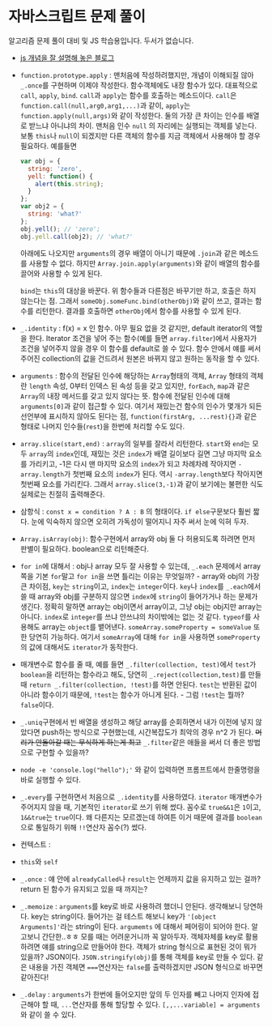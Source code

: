 # 자바스크립트 문제 풀이

알고리즘 문제 풀이 대비 및 JS 학습용입니다. 두서가 없습니다.

- [js 개념을 잘 설명해 놓은 블로그](https://www.zerocho.com/category/JavaScript?page=7)

- `function.prototype.apply` : 맨처음에 작성하려했지만, 개념이 이해되질 않아 `_.once`를 구현하며 이제야 작성한다. 함수객체에도 내장 함수가 있다. 대표적으로 `call`, `apply`, `bind`. `call`과 `apply`는 함수를 호출하는 메소드이다. `call`은 `function.call(null,arg0,arg1,...)`과 같이, `apply`는 `function.apply(null,args)`와 같이 작성한다. 둘의 가장 큰 차이는 인수를 배열로 받느냐 아니냐의 차이. 맨처음 인수 `null` 의 자리에는 실행되는 객체를 넣는다. 보통 `this`나 `null`이 되겠지만 다른 객체의 함수를 지금 객체에서 사용해야 할 경우 필요하다. 예를들면

  ```js
  var obj = {
    string: 'zero',
    yell: function() {
      alert(this.string);
    }
  };
  var obj2 = {
    string: 'what?'
  };
  obj.yell(); // 'zero';
  obj.yell.call(obj2); // 'what?'
  ```

  아래에도 나오지만 `arguments`의 경우 배열이 아니기 때문에 `.join`과 같은 메소드를 사용할 수 없다. 하지만  `Array.join.apply(arguments)`와 같이 배열의 함수를 끌어와 사용할 수 있게 된다.

  `bind`는 `this`의 대상을 바꾼다. 위 함수들과 다른점은 바꾸기만 하고, 호출은 하지 않는다는 점. 그래서 `someObj.someFunc.bind(otherObj)`와 같이 쓰고, 결과는 함수를 리턴한다. 결과를 호출하면 `otherObj`에서 함수를 사용할 수 있게 된다.

- `_.identity` : f(x) = x 인 함수. 아무 필요 없을 것 같지만, default iterator의 역할을 한다. Iterator 조건을 넣어 주는 함수(예를 들면 `array.filter`)에서 사용자가 조건을 넣어주지 않을 경우 이 함수를 default로 쓸 수 있다. 함수 안에서 얘를 써서 주어진 collection의 값을 건드려서 원본은 바뀌지 않고 원하는 동작을 할 수 있다.

- `arguments` : 함수의 전달된 인수에 해당하는 `Array`형태의 객체, `Array` 형태의 객체란 `length` 속성, 0부터 인덱스 된 속성 등을 갖고 있지만, `forEach`, `map`과 같은 `Array`의 내장 메서드를 갖고 있지 않다는 뜻. 함수에 전달된 인수에 대해 `arguments[0]`과 같이 접근할 수 있다. 여기서 재밌는건 함수의 인수가 몇개가 되든 선언부에 표시하지 않아도 된다는 점, `function(firstArg, ...rest){}`과 같은 형태로 나머지 인수들(`rest`)을 한번에 처리할 수도 있다.

- `array.slice(start,end)` : `array`의 일부를 잘라서 리턴한다. `start`와 `end`는 모두 `array`의 `index`인데, 재밌는 것은 `index`가 배열 길이보다 길면 그냥 마지막 요소를 가리키고, -1은 다시 맨 마지막 요소의 `index`가 되고 차례차례 작아지면 `-array.length`가 첫번째 요소의 `index`가 된다. 역시 `-array.length`보다 작아지면 첫번째 요소를 가리킨다. 그래서 `array.slice(3,-1)`과 같이 보기에는 불편한 식도 실제로는 친절히 출력해준다.

- 삼항식 : `const x = condition ? A : B` 의 형태이다. `if else`구문보다 훨씬 짧다. 눈에 익숙하지 않으면 오히려 가독성이 떨어지니 자주 써서 눈에 익혀 두자.

- `Array.isArray(obj)`: 함수구현에서 array와 obj 둘 다 허용되도록 하려면 먼저 판별이 필요하다. boolean으로 리턴해준다.

- `for in`에 대해서 : obj나 array 모두 잘 사용할 수 있는데, `_.each` 문제에서 array쪽을 기본 `for`말고 `for in`을 쓰면 틀리는 이유는 무엇일까? - array와 obj의 가장 큰 차이점, `key`는 `string`이고, `index`는 `integer`이다. `key`나 `index`를 `_.each`에서 쓸 때 array와 obj를 구분하지 않으면 `index`에 `string`이 들어가거나 하는 문제가 생긴다. 정확히 말하면 array는 obj이면서 array이고, 그냥 obj는 obj지만 array는 아니다. `index`로 `integer`를 쓰냐 안쓰냐의 차이밖에는 없는 것 같다. `typeof`를 사용해도 array는 `object`를 뱉어낸다. `someArray.someProperty = someValue` 또한 당연히 가능하다. 여기서 `someArray`에 대해 `for in`을 사용하면 `someProperty`의 값에 대해서도 `iterator`가 동작한다.

- 매개변수로 함수를 줄 때, 예를 들면 `_.filter(collection, test)`에서 `test`가 `boolean`을 리턴하는 함수라고 해도, 당연히 `_.reject(collection,test)`를 만들때 `return _.filter(collection, !test)`를 하면 안된다. `test`는 반환된 값이 아니라 함수이기 때문에, `!test`는 함수가 아니게 된다. - 그럼 `!test`는 뭘까? `false`이다.

- `_.uniq`구현에서 빈 배열을 생성하고 해당 array를 순회하면서 내가 이전에 넣지 않았다면 push하는 방식으로 구현했는데, 시간복잡도가 최악의 경우 n^2 가 된다. ~~머리가 안돌아갈 때는 무식하게 하는게 최고~~ `_.filter`같은 애들을 써서 더 좋은 방법으로 구현할 수 있을까?

- `node -e 'console.log("hello");'` 와 같이 입력하면 프롬프트에서 한줄명령을 바로 실행할 수 있다.

- `_.every`를 구현하면서 처음으로 `_.identity`를 사용하였다. `iterator` 매개변수가 주어지지 않을 때, 기본적인 `iterator`로 쓰기 위해 썼다. 꼼수로 `true&&1`은 `1`이고, `1&&true`는 `true`이다. 왜 다른지는 모르겠는데 하여튼 이거 때문에 결과를 `boolean`으로 통일하기 위해 `!!`연산자 꼼수(?) 썼다.

- 컨텍스트 : 

- `this`와 `self`

- `_.once` : 얘 안에 `alreadyCalled`나 `result`는 언제까지 값을 유지하고 있는 걸까? return 된 함수가 유지되고 있을 때 까지는?

- `_.memoize` : `arguments`를 key로 바로 사용하려 했더니 안된다. 생각해보니 당연하다. key는 string이다. 들어가는 걸 테스트 해보니 key가 `'[object Arguments]'`라는 string이 된다. `argumemts`  에 대해서 페어링이 되어야 한다. 알고보니 간단한..ㅎㅎ 모를 때는 어려운거니까 꼭 알아두자. 객체자체를 key로 활용하려면 얘를 string으로 만들어야 한다. 객체가 string 형식으로 표현된 것이 뭐가 있을까? JSON이다. `JSON.stringify(obj)`를 통해 객체를 key로 만들 수 있다. 같은 내용을 가진 객체면 `===`연산자는 `false`를 출력하겠지만 JSON 형식으로 바꾸면 같아진다!

- `_.delay` : `arguments`가 한번에 들어오지만 앞의 두 인자를 빼고 나머지 인자에 접근해야 할 때, `...`연산자를 통해 할당할 수 있다. `[,,...variable] = arguments`와 같이 쓸 수 있다. 
